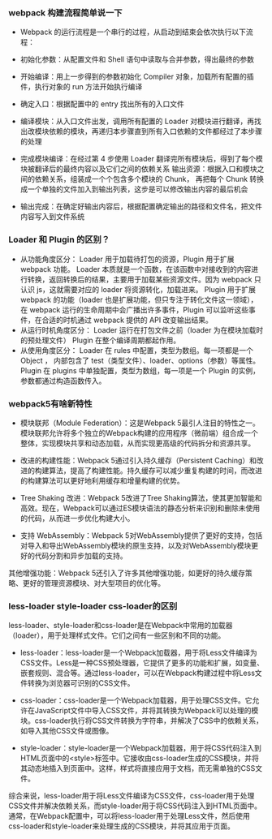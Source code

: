 
### webpack 构建流程简单说一下
+ Webpack 的运行流程是一个串行的过程，从启动到结束会依次执行以下流程：

+ 初始化参数：从配置文件和 Shell 语句中读取与合并参数，得出最终的参数
+ 开始编译：用上一步得到的参数初始化 Compiler 对象，加载所有配置的插件，执行对象的 run 方法开始执行编译
+ 确定入口：根据配置中的 entry 找出所有的入口文件
+ 编译模块：从入口文件出发，调用所有配置的 Loader 对模块进行翻译，再找出改模块依赖的模块，再递归本步骤直到所有入口依赖的文件都经过了本步骤的处理
+ 完成模块编译：在经过第 4 步使用 Loader 翻译完所有模块后，得到了每个模块被翻译后的最终内容以及它们之间的依赖关系
输出资源：根据入口和模块之间的依赖关系，组装成一个个包含多个模块的 Chunk， 再把每个 Chunk 转换成一个单独的文件加入到输出列表，这步是可以修改输出内容的最后机会
+ 输出完成：在确定好输出内容后，根据配置确定输出的路径和文件名，把文件内容写入到文件系统

### Loader 和 Plugin 的区别？

+ 从功能角度区分：
    Loader 用于加载待打包的资源，Plugin 用于扩展 webpack 功能。  Loader 本质就是一个函数，在该函数中对接收到的内容进行转换，返回转换后的结果，主要用于加载某些资源文件。因为 webpack 只认识 js，这就需要对应的 loader 将资源转化，加载进来。
    Plugin 用于扩展 webpack 的功能（loader 也是扩展功能，但只专注于转化文件这一领域），在 webpack 运行的生命周期中会广播出许多事件，Plugin 可以监听这些事件，在合适的时机通过 webpack 提供的 API 改变输出结果。
+ 从运行时机角度区分：
Loader 运行在打包文件之前（loader 为在模块加载时的预处理文件）
Plugin 在整个编译周期都起作用。
+ 从使用角度区分：
Loader 在 rules 中配置，类型为数组。每一项都是一个 Object ， 内部包含了 test（类型文件）、loader、options（参数）等属性。
Plugin 在 plugins 中单独配置，类型为数组，每一项是一个 Plugin 的实例，参数都通过构造函数传入。

### webpack5有啥新特性
+ 模块联邦（Module Federation）：这是Webpack 5最引人注目的特性之一。模块联邦允许将多个独立的Webpack构建的应用程序（微前端）组合成一个整体，实现模块共享和动态加载，从而实现更高级的代码拆分和资源共享。

+ 改进的构建性能：Webpack 5通过引入持久缓存（Persistent Caching）和改进的构建算法，提高了构建性能。持久缓存可以减少重复构建的时间，而改进的构建算法可以更好地利用缓存和增量构建的优势。

+ Tree Shaking 改进：Webpack 5改进了Tree Shaking算法，使其更加智能和高效。现在，Webpack可以通过ES模块语法的静态分析来识别和删除未使用的代码，从而进一步优化构建大小。

+ 支持 WebAssembly：Webpack 5对WebAssembly提供了更好的支持，包括对导入和导出WebAssembly模块的原生支持，以及对WebAssembly模块更好的代码分割和异步加载的支持。

其他增强功能：Webpack 5还引入了许多其他增强功能，如更好的持久缓存策略、更好的管理资源模块、对大型项目的优化等。

### less-loader style-loader css-loader的区别
less-loader、style-loader和css-loader是在Webpack中常用的加载器（loader），用于处理样式文件。它们之间有一些区别和不同的功能。

+ less-loader：less-loader是一个Webpack加载器，用于将Less文件编译为CSS文件。Less是一种CSS预处理器，它提供了更多的功能和扩展，如变量、嵌套规则、混合等。通过less-loader，可以在Webpack构建过程中将Less文件转换为浏览器可识别的CSS文件。

+ css-loader：css-loader是一个Webpack加载器，用于处理CSS文件。它允许在JavaScript文件中导入CSS文件，并将其转换为Webpack可以处理的模块。css-loader执行将CSS文件转换为字符串，并解决了CSS中的依赖关系，如导入其他CSS文件或图像。

+ style-loader：style-loader是一个Webpack加载器，用于将CSS代码注入到HTML页面中的\<style\>标签中。它接收由css-loader生成的CSS模块，并将其动态地插入到页面中。这样，样式将直接应用于文档，而无需单独的CSS文件。

综合来说，less-loader用于将Less文件编译为CSS文件，css-loader用于处理CSS文件并解决依赖关系，而style-loader用于将CSS代码注入到HTML页面中。通常，在Webpack配置中，可以将less-loader用于处理Less文件，然后使用css-loader和style-loader来处理生成的CSS模块，并将其应用于页面。